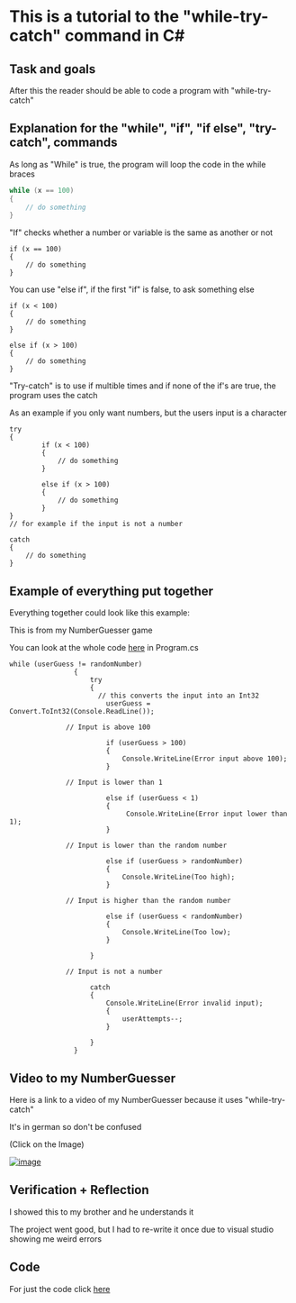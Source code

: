 # This is a tutorial to the "while-try-catch" command in C#



## Task and goals

After this the reader should be able to code a program with "while-try-catch"



## Explanation for the "while", "if", "if else", "try-catch", commands

As long as "While" is true, the program will loop the code in the while braces


```csharp
while (x == 100)
{
    // do something
}
```


"If" checks whether a number or variable is the same as another or not

```
if (x == 100)
{
    // do something
}
```


You can use "else if", if the first "if" is false, to ask something else

```
if (x < 100)
{
    // do something
}

else if (x > 100)
{
    // do something
}
```


"Try-catch" is to use if multible times and if none of the if's are true, the program uses the catch

As an example if you only want numbers, but the users input is a character
```
try
{
        if (x < 100)
        {
            // do something
        }

        else if (x > 100)
        {
            // do something
        }
} 
// for example if the input is not a number 

catch
{
    // do something
}
```



## Example of everything put together

Everything together could look like this example:

This is from my NumberGuesser game

You can look at the whole code [here](https://github.com/EllisArn/LA1200-NumberGuesser) in Program.cs
```
while (userGuess != randomNumber)
                {
                    try
                    {
                      // this converts the input into an Int32
                        userGuess = Convert.ToInt32(Console.ReadLine());

              // Input is above 100

                        if (userGuess > 100)
                        {
                            Console.WriteLine(Error input above 100);
                        }

              // Input is lower than 1

                        else if (userGuess < 1)
                        {
                             Console.WriteLine(Error input lower than 1);
                        }

              // Input is lower than the random number

                        else if (userGuess > randomNumber)
                        {
                            Console.WriteLine(Too high);
                        }
                        
              // Input is higher than the random number

                        else if (userGuess < randomNumber)
                        {
                            Console.WriteLine(Too low);
                        }

                    }
                    
              // Input is not a number
                    
                    catch
                    {
                        Console.WriteLine(Error invalid input);
                        {
                            userAttempts--;
                        }

                    }
                }
```



## Video to my NumberGuesser

Here is a link to a video of my NumberGuesser because it uses "while-try-catch"

It's in german so don't be confused

(Click on the Image)

[![image](https://user-images.githubusercontent.com/89130718/134318691-27437676-81d0-4960-b9f8-a26cffcbd286.png)
](https://youtu.be/aE53JePccuQ)



## Verification + Reflection

I showed this to my brother and he understands it

The project went good, but I had to re-write it once due to visual studio showing me weird errors



## Code

For just the code click [here](https://github.com/EllisArn/LA1200-NumberGuesser)
